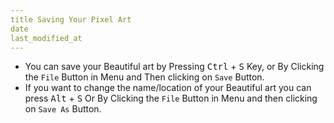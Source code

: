 ```yaml
---
title Saving Your Pixel Art
date
last_modified_at
---
```


- You can save your Beautiful art by Pressing <kbd>Ctrl</kbd> + <kbd>S</kbd> Key,
  or By Clicking the `File` Button in Menu and Then clicking on `Save` Button.
- If you want to change the name/location of your Beautiful art you can press
  <kbd>Alt</kbd> + <kbd>S</kbd> Or By Clicking the `File` Button in Menu and
  then clicking on `Save As` Button.

